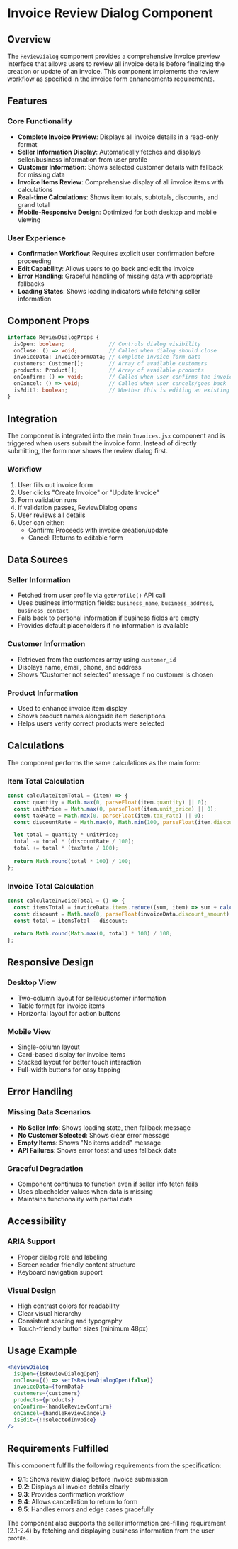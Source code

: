 # Invoice Review Dialog Component

## Overview

The `ReviewDialog` component provides a comprehensive invoice preview interface that allows users to review all invoice details before finalizing the creation or update of an invoice. This component implements the review workflow as specified in the invoice form enhancements requirements.

## Features

### Core Functionality
- **Complete Invoice Preview**: Displays all invoice details in a read-only format
- **Seller Information Display**: Automatically fetches and displays seller/business information from user profile
- **Customer Information**: Shows selected customer details with fallback for missing data
- **Invoice Items Review**: Comprehensive display of all invoice items with calculations
- **Real-time Calculations**: Shows item totals, subtotals, discounts, and grand total
- **Mobile-Responsive Design**: Optimized for both desktop and mobile viewing

### User Experience
- **Confirmation Workflow**: Requires explicit user confirmation before proceeding
- **Edit Capability**: Allows users to go back and edit the invoice
- **Error Handling**: Graceful handling of missing data with appropriate fallbacks
- **Loading States**: Shows loading indicators while fetching seller information

## Component Props

```typescript
interface ReviewDialogProps {
  isOpen: boolean;              // Controls dialog visibility
  onClose: () => void;          // Called when dialog should close
  invoiceData: InvoiceFormData; // Complete invoice form data
  customers: Customer[];        // Array of available customers
  products: Product[];          // Array of available products
  onConfirm: () => void;        // Called when user confirms the invoice
  onCancel: () => void;         // Called when user cancels/goes back
  isEdit?: boolean;             // Whether this is editing an existing invoice
}
```

## Integration

The component is integrated into the main `Invoices.jsx` component and is triggered when users submit the invoice form. Instead of directly submitting, the form now shows the review dialog first.

### Workflow
1. User fills out invoice form
2. User clicks "Create Invoice" or "Update Invoice"
3. Form validation runs
4. If validation passes, ReviewDialog opens
5. User reviews all details
6. User can either:
   - Confirm: Proceeds with invoice creation/update
   - Cancel: Returns to editable form

## Data Sources

### Seller Information
- Fetched from user profile via `getProfile()` API call
- Uses business information fields: `business_name`, `business_address`, `business_contact`
- Falls back to personal information if business fields are empty
- Provides default placeholders if no information is available

### Customer Information
- Retrieved from the customers array using `customer_id`
- Displays name, email, phone, and address
- Shows "Customer not selected" message if no customer is chosen

### Product Information
- Used to enhance invoice item display
- Shows product names alongside item descriptions
- Helps users verify correct products were selected

## Calculations

The component performs the same calculations as the main form:

### Item Total Calculation
```javascript
const calculateItemTotal = (item) => {
  const quantity = Math.max(0, parseFloat(item.quantity) || 0);
  const unitPrice = Math.max(0, parseFloat(item.unit_price) || 0);
  const taxRate = Math.max(0, parseFloat(item.tax_rate) || 0);
  const discountRate = Math.max(0, Math.min(100, parseFloat(item.discount_rate) || 0));

  let total = quantity * unitPrice;
  total -= total * (discountRate / 100);
  total += total * (taxRate / 100);
  
  return Math.round(total * 100) / 100;
};
```

### Invoice Total Calculation
```javascript
const calculateInvoiceTotal = () => {
  const itemsTotal = invoiceData.items.reduce((sum, item) => sum + calculateItemTotal(item), 0);
  const discount = Math.max(0, parseFloat(invoiceData.discount_amount) || 0);
  const total = itemsTotal - discount;
  
  return Math.round(Math.max(0, total) * 100) / 100;
};
```

## Responsive Design

### Desktop View
- Two-column layout for seller/customer information
- Table format for invoice items
- Horizontal layout for action buttons

### Mobile View
- Single-column layout
- Card-based display for invoice items
- Stacked layout for better touch interaction
- Full-width buttons for easy tapping

## Error Handling

### Missing Data Scenarios
- **No Seller Info**: Shows loading state, then fallback message
- **No Customer Selected**: Shows clear error message
- **Empty Items**: Shows "No items added" message
- **API Failures**: Shows error toast and uses fallback data

### Graceful Degradation
- Component continues to function even if seller info fetch fails
- Uses placeholder values when data is missing
- Maintains functionality with partial data

## Accessibility

### ARIA Support
- Proper dialog role and labeling
- Screen reader friendly content structure
- Keyboard navigation support

### Visual Design
- High contrast colors for readability
- Clear visual hierarchy
- Consistent spacing and typography
- Touch-friendly button sizes (minimum 48px)

## Usage Example

```jsx
<ReviewDialog
  isOpen={isReviewDialogOpen}
  onClose={() => setIsReviewDialogOpen(false)}
  invoiceData={formData}
  customers={customers}
  products={products}
  onConfirm={handleReviewConfirm}
  onCancel={handleReviewCancel}
  isEdit={!!selectedInvoice}
/>
```

## Requirements Fulfilled

This component fulfills the following requirements from the specification:

- **9.1**: Shows review dialog before invoice submission
- **9.2**: Displays all invoice details clearly
- **9.3**: Provides confirmation workflow
- **9.4**: Allows cancellation to return to form
- **9.5**: Handles errors and edge cases gracefully

The component also supports the seller information pre-filling requirement (2.1-2.4) by fetching and displaying business information from the user profile.

